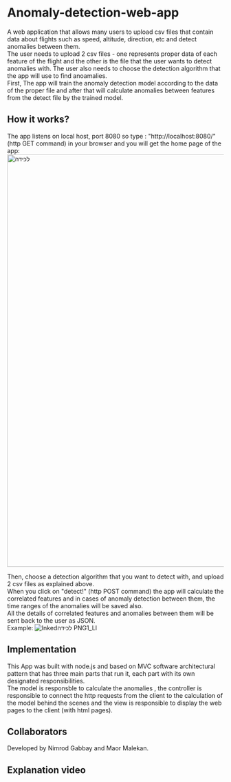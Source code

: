 # Anomaly-detection-web-app
A web application that allows many users to upload csv files that contain data about flights such as speed, altitude, direction, etc and detect anomalies between them.</br>
The user needs to upload 2 csv files - one represents proper data of each feature of the flight and the other is the file that the user wants
to detect anomalies with. The user also needs to choose the detection algorithm that the app will use to find anoamalies.</br>
First, The app will train the anomaly detection model according to the data of the proper file and after that will calculate anomalies between features from the detect file by the trained model.</br>

## How it works?
The app listens on local host, port 8080 so type : "http://localhost:8080/" (http GET command) in your browser and you will get the home page of the app:
<img width="957" alt="‏‏לכידה" src="https://user-images.githubusercontent.com/54501031/118989022-5d7c8880-b98a-11eb-963e-07f9b6f30f4a.PNG"></br>

Then, choose a detection algorithm that you want to detect with, and upload 2 csv files as explained above.</br>
When you click on "detect!" (http POST command) the app will calculate the correlated features and in cases of anomaly detection between them, the time ranges of the anomalies will be saved also.</br>
All the details of correlated features and anomalies between them will be sent back to the user as JSON.</br>
Example:
![Inked‏‏לכידה PNG1_LI](https://user-images.githubusercontent.com/54501031/118995474-d9c59a80-b98f-11eb-95fb-9359096043ef.jpg)</br>

## Implementation
This App was built with node.js and based on MVC software architectural pattern that has three main parts that run it, each part with its own designated responsibilities.</br>
The model is responsble to calculate the anomalies , the controller is responsible to connect the http requests from the client to the calculation of the model behind the scenes and the view is responsible to display the web pages to the client (with html pages). </br>

## Collaborators
Developed by Nimrod Gabbay and Maor Malekan.</br>

## Explanation video
